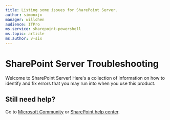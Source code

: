 ```yaml
---
title: Listing some issues for SharePoint Server.
author: simonxjx
manager: willchen
audience: ITPro
ms.service: sharepoint-powershell
ms.topic: article
ms.author: v-six
---
```


# SharePoint Server Troubleshooting

Welcome to SharePoint Server! Here's a collection of information on how to identify and fix errors that you may run into when you use this product.

## Still need help? 

Go to [Microsoft Community](https://answers.microsoft.com) or [SharePoint help center](https://support.office.com/sharepoint).